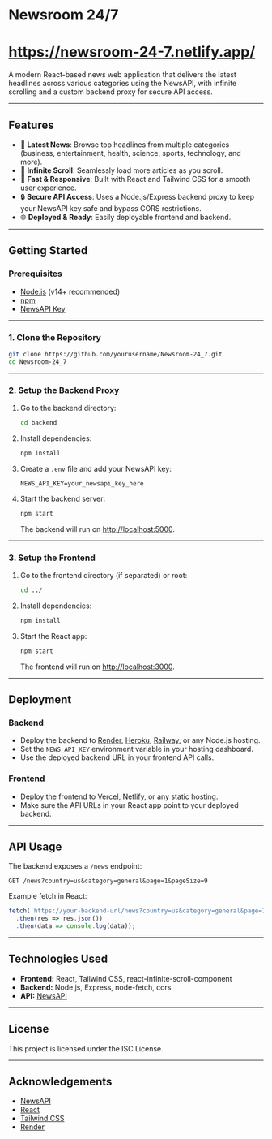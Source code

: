 # Newsroom 24/7 
# https://newsroom-24-7.netlify.app/

A modern React-based news web application that delivers the latest headlines across various categories using the NewsAPI, with infinite scrolling and a custom backend proxy for secure API access.

---

## Features

- 📰 **Latest News**: Browse top headlines from multiple categories (business, entertainment, health, science, sports, technology, and more).
- 🔄 **Infinite Scroll**: Seamlessly load more articles as you scroll.
- 🚀 **Fast & Responsive**: Built with React and Tailwind CSS for a smooth user experience.
- 🔒 **Secure API Access**: Uses a Node.js/Express backend proxy to keep your NewsAPI key safe and bypass CORS restrictions.
- 🌐 **Deployed & Ready**: Easily deployable frontend and backend.

---

## Getting Started

### Prerequisites

- [Node.js](https://nodejs.org/) (v14+ recommended)
- [npm](https://www.npmjs.com/)
- [NewsAPI Key](https://newsapi.org/)

---

### 1. Clone the Repository

```bash
git clone https://github.com/yourusername/Newsroom-24_7.git
cd Newsroom-24_7
```

---

### 2. Setup the Backend Proxy

1. Go to the backend directory:
    ```bash
    cd backend
    ```
2. Install dependencies:
    ```bash
    npm install
    ```
3. Create a `.env` file and add your NewsAPI key:
    ```
    NEWS_API_KEY=your_newsapi_key_here
    ```
4. Start the backend server:
    ```bash
    npm start
    ```
   The backend will run on [http://localhost:5000](http://localhost:5000).

---

### 3. Setup the Frontend

1. Go to the frontend directory (if separated) or root:
    ```bash
    cd ../
    ```
2. Install dependencies:
    ```bash
    npm install
    ```
3. Start the React app:
    ```bash
    npm start
    ```
   The frontend will run on [http://localhost:3000](http://localhost:3000).

---

## Deployment

### Backend

- Deploy the backend to [Render](https://render.com/), [Heroku](https://heroku.com/), [Railway](https://railway.app/), or any Node.js hosting.
- Set the `NEWS_API_KEY` environment variable in your hosting dashboard.
- Use the deployed backend URL in your frontend API calls.

### Frontend

- Deploy the frontend to [Vercel](https://vercel.com/), [Netlify](https://netlify.com/), or any static hosting.
- Make sure the API URLs in your React app point to your deployed backend.

---

## API Usage

The backend exposes a `/news` endpoint:

```
GET /news?country=us&category=general&page=1&pageSize=9
```

Example fetch in React:
```js
fetch('https://your-backend-url/news?country=us&category=general&page=1&pageSize=9')
  .then(res => res.json())
  .then(data => console.log(data));
```

---

## Technologies Used

- **Frontend:** React, Tailwind CSS, react-infinite-scroll-component
- **Backend:** Node.js, Express, node-fetch, cors
- **API:** [NewsAPI](https://newsapi.org/)

---

## License

This project is licensed under the ISC License.

---

## Acknowledgements

- [NewsAPI](https://newsapi.org/)
- [React](https://react.dev/)
- [Tailwind CSS](https://tailwindcss.com/)
- [Render](https://render.com/)
